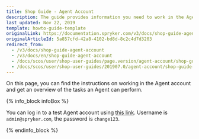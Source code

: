 ```yaml
---
title: Shop Guide - Agent Account
description: The guide provides information you need to work in the Agent account.
last_updated: Nov 22, 2019
template: howto-guide-template
originalLink: https://documentation.spryker.com/v3/docs/shop-guide-agent-account
originalArticleId: 5a857cfd-42a8-4102-bd8d-8c2c4d7d3203
redirect_from:
  - /v3/docs/shop-guide-agent-account
  - /v3/docs/en/shop-guide-agent-account
  - /docs/scos/user/shop-user-guides/page.version/agent-account/shop-guide-agent-account.html
  - /docs/scos/user/shop-user-guides/201907.0/agent-account/shop-guide-agent-account.html
---
```



On this page, you can find the instructions on working in the Agent account and get an overview of the tasks an Agent can perform.

{% info_block infoBox %}

You can log in to a test Agent account using [this link](http://www.b2b.demo-spryker.com/agent/login). Username is `admin@spryker.com`, the password is `change123`.

{% endinfo_block %}
